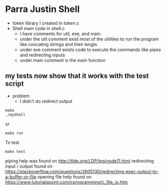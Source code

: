 # Parra Justin Shell

- token library I created in token.c
- Shell main code in shell.c
  - I have comments for util, exe, and main
  - under the util comment exist most of the utilities to run the program like concating strings and their lengts
  - under exe comment exists code to execute the commands like pipes and redirecting inputs
  - under main comment is the main function

## my tests now show that it works with the test script

- problem
  - I didn't do redirect output

```
make 
./myShell
```

or 

```
make run
```

To test

```
make test
```

piping help was found on http://tldp.org/LDP/lpg/node11.html
redirecting input / output found on https://stackoverflow.com/questions/2605130/redirecting-exec-output-to-a-buffer-or-file
opening file help found on https://www.tutorialspoint.com/cprogramming/c_file_io.htm